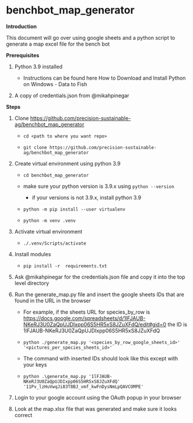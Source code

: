 # benchbot_map_generator
**Introduction**

This document will go over using google sheets and a python script to generate a map excel file for the bench bot

**Prerequisites**

1. Python 3.9 installed 

    - Instructions can be found here How to Download and Install Python on Windows - Data to Fish  

2. A copy of credentials.json from @mikahpinegar

**Steps**

1. Clone https://github.com/precision-sustainable-ag/benchbot_map_generator

    - `cd <path to where you want repo>`

    - `git clone https://github.com/precision-sustainable-ag/benchbot_map_generator`

2. Create virtual environment using python 3.9

    - `cd benchbot_map_generator`

    - make sure your python version is 3.9.x using `python --version`

        - if your versions is not 3.9.x, install python 3.9

    - `python -m pip install --user virtualenv`

    - `python -m venv .venv`

3. Activate virtual environment

    - `./.venv/Scripts/activate`

4. Install modules

    - `pip install -r  requirements.txt`

5. Ask @mikahpinegar for the credentials.json file and copy it into the top level directory

6. Run the generate_map.py file and insert the google sheets IDs that are found in the URL in the browser

    - For example, if the sheets URL for species_by_row is https://docs.google.com/spreadsheets/d/1lFJAUB-NKeRJ3U0ZaQpUJDIxpp06S5HR5xS8JZuXFdQ/edit#gid=0 the ID is  1lFJAUB-NKeRJ3U0ZaQpUJDIxpp06S5HR5xS8JZuXFdQ

    - `python ./generate_map.py '<species_by_row_google_sheets_id>' '<pictures_per_species_sheets_id>'`

    - The command with inserted IDs should look like this except with your keys 

    - `python .\generate_map.py '1lFJAUB-NKeRJ3U0ZaQpUJDIxpp06S5HR5xS8JZuXFdQ' '11Pv_lzHuVwqJi83T8BJ_vmf_kwFnDysNmLpQAVCOMPE'`
7. Login to your google account using the OAuth popup in your browser

8. Look at the map.xlsx file that was generated and make sure it looks correct
